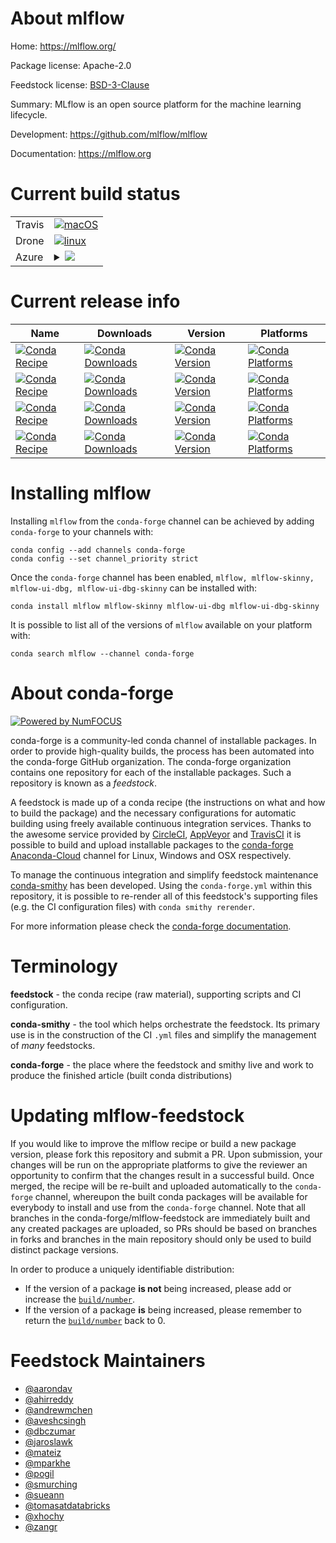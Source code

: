 About mlflow
============

Home: https://mlflow.org/

Package license: Apache-2.0

Feedstock license: [BSD-3-Clause](https://github.com/conda-forge/mlflow-feedstock/blob/master/LICENSE.txt)

Summary: MLflow is an open source platform for the machine learning lifecycle.

Development: https://github.com/mlflow/mlflow

Documentation: https://mlflow.org

Current build status
====================


<table><tr>
    <td>Travis</td>
    <td>
      <a href="https://travis-ci.com/conda-forge/mlflow-feedstock">
        <img alt="macOS" src="https://img.shields.io/travis/com/conda-forge/mlflow-feedstock/master.svg?label=macOS">
      </a>
    </td>
  </tr><tr>
    <td>Drone</td>
    <td>
      <a href="https://cloud.drone.io/conda-forge/mlflow-feedstock">
        <img alt="linux" src="https://img.shields.io/drone/build/conda-forge/mlflow-feedstock/master.svg?label=Linux">
      </a>
    </td>
  </tr>
    
  <tr>
    <td>Azure</td>
    <td>
      <details>
        <summary>
          <a href="https://dev.azure.com/conda-forge/feedstock-builds/_build/latest?definitionId=6553&branchName=master">
            <img src="https://dev.azure.com/conda-forge/feedstock-builds/_apis/build/status/mlflow-feedstock?branchName=master">
          </a>
        </summary>
        <table>
          <thead><tr><th>Variant</th><th>Status</th></tr></thead>
          <tbody><tr>
              <td>linux_64_mlflow_variantdefaultpython3.6.____cpython</td>
              <td>
                <a href="https://dev.azure.com/conda-forge/feedstock-builds/_build/latest?definitionId=6553&branchName=master">
                  <img src="https://dev.azure.com/conda-forge/feedstock-builds/_apis/build/status/mlflow-feedstock?branchName=master&jobName=linux&configuration=linux_64_mlflow_variantdefaultpython3.6.____cpython" alt="variant">
                </a>
              </td>
            </tr><tr>
              <td>linux_64_mlflow_variantdefaultpython3.7.____cpython</td>
              <td>
                <a href="https://dev.azure.com/conda-forge/feedstock-builds/_build/latest?definitionId=6553&branchName=master">
                  <img src="https://dev.azure.com/conda-forge/feedstock-builds/_apis/build/status/mlflow-feedstock?branchName=master&jobName=linux&configuration=linux_64_mlflow_variantdefaultpython3.7.____cpython" alt="variant">
                </a>
              </td>
            </tr><tr>
              <td>linux_64_mlflow_variantdefaultpython3.8.____cpython</td>
              <td>
                <a href="https://dev.azure.com/conda-forge/feedstock-builds/_build/latest?definitionId=6553&branchName=master">
                  <img src="https://dev.azure.com/conda-forge/feedstock-builds/_apis/build/status/mlflow-feedstock?branchName=master&jobName=linux&configuration=linux_64_mlflow_variantdefaultpython3.8.____cpython" alt="variant">
                </a>
              </td>
            </tr><tr>
              <td>linux_64_mlflow_variantdefaultpython3.9.____cpython</td>
              <td>
                <a href="https://dev.azure.com/conda-forge/feedstock-builds/_build/latest?definitionId=6553&branchName=master">
                  <img src="https://dev.azure.com/conda-forge/feedstock-builds/_apis/build/status/mlflow-feedstock?branchName=master&jobName=linux&configuration=linux_64_mlflow_variantdefaultpython3.9.____cpython" alt="variant">
                </a>
              </td>
            </tr><tr>
              <td>linux_64_mlflow_variantskinnypython3.6.____cpython</td>
              <td>
                <a href="https://dev.azure.com/conda-forge/feedstock-builds/_build/latest?definitionId=6553&branchName=master">
                  <img src="https://dev.azure.com/conda-forge/feedstock-builds/_apis/build/status/mlflow-feedstock?branchName=master&jobName=linux&configuration=linux_64_mlflow_variantskinnypython3.6.____cpython" alt="variant">
                </a>
              </td>
            </tr><tr>
              <td>linux_64_mlflow_variantskinnypython3.7.____cpython</td>
              <td>
                <a href="https://dev.azure.com/conda-forge/feedstock-builds/_build/latest?definitionId=6553&branchName=master">
                  <img src="https://dev.azure.com/conda-forge/feedstock-builds/_apis/build/status/mlflow-feedstock?branchName=master&jobName=linux&configuration=linux_64_mlflow_variantskinnypython3.7.____cpython" alt="variant">
                </a>
              </td>
            </tr><tr>
              <td>linux_64_mlflow_variantskinnypython3.8.____cpython</td>
              <td>
                <a href="https://dev.azure.com/conda-forge/feedstock-builds/_build/latest?definitionId=6553&branchName=master">
                  <img src="https://dev.azure.com/conda-forge/feedstock-builds/_apis/build/status/mlflow-feedstock?branchName=master&jobName=linux&configuration=linux_64_mlflow_variantskinnypython3.8.____cpython" alt="variant">
                </a>
              </td>
            </tr><tr>
              <td>linux_64_mlflow_variantskinnypython3.9.____cpython</td>
              <td>
                <a href="https://dev.azure.com/conda-forge/feedstock-builds/_build/latest?definitionId=6553&branchName=master">
                  <img src="https://dev.azure.com/conda-forge/feedstock-builds/_apis/build/status/mlflow-feedstock?branchName=master&jobName=linux&configuration=linux_64_mlflow_variantskinnypython3.9.____cpython" alt="variant">
                </a>
              </td>
            </tr><tr>
              <td>linux_aarch64_mlflow_variantdefaultpython3.6.____cpython</td>
              <td>
                <a href="https://dev.azure.com/conda-forge/feedstock-builds/_build/latest?definitionId=6553&branchName=master">
                  <img src="https://dev.azure.com/conda-forge/feedstock-builds/_apis/build/status/mlflow-feedstock?branchName=master&jobName=linux&configuration=linux_aarch64_mlflow_variantdefaultpython3.6.____cpython" alt="variant">
                </a>
              </td>
            </tr><tr>
              <td>linux_aarch64_mlflow_variantdefaultpython3.7.____cpython</td>
              <td>
                <a href="https://dev.azure.com/conda-forge/feedstock-builds/_build/latest?definitionId=6553&branchName=master">
                  <img src="https://dev.azure.com/conda-forge/feedstock-builds/_apis/build/status/mlflow-feedstock?branchName=master&jobName=linux&configuration=linux_aarch64_mlflow_variantdefaultpython3.7.____cpython" alt="variant">
                </a>
              </td>
            </tr><tr>
              <td>linux_aarch64_mlflow_variantdefaultpython3.8.____cpython</td>
              <td>
                <a href="https://dev.azure.com/conda-forge/feedstock-builds/_build/latest?definitionId=6553&branchName=master">
                  <img src="https://dev.azure.com/conda-forge/feedstock-builds/_apis/build/status/mlflow-feedstock?branchName=master&jobName=linux&configuration=linux_aarch64_mlflow_variantdefaultpython3.8.____cpython" alt="variant">
                </a>
              </td>
            </tr><tr>
              <td>linux_aarch64_mlflow_variantdefaultpython3.9.____cpython</td>
              <td>
                <a href="https://dev.azure.com/conda-forge/feedstock-builds/_build/latest?definitionId=6553&branchName=master">
                  <img src="https://dev.azure.com/conda-forge/feedstock-builds/_apis/build/status/mlflow-feedstock?branchName=master&jobName=linux&configuration=linux_aarch64_mlflow_variantdefaultpython3.9.____cpython" alt="variant">
                </a>
              </td>
            </tr><tr>
              <td>linux_aarch64_mlflow_variantskinnypython3.6.____cpython</td>
              <td>
                <a href="https://dev.azure.com/conda-forge/feedstock-builds/_build/latest?definitionId=6553&branchName=master">
                  <img src="https://dev.azure.com/conda-forge/feedstock-builds/_apis/build/status/mlflow-feedstock?branchName=master&jobName=linux&configuration=linux_aarch64_mlflow_variantskinnypython3.6.____cpython" alt="variant">
                </a>
              </td>
            </tr><tr>
              <td>linux_aarch64_mlflow_variantskinnypython3.7.____cpython</td>
              <td>
                <a href="https://dev.azure.com/conda-forge/feedstock-builds/_build/latest?definitionId=6553&branchName=master">
                  <img src="https://dev.azure.com/conda-forge/feedstock-builds/_apis/build/status/mlflow-feedstock?branchName=master&jobName=linux&configuration=linux_aarch64_mlflow_variantskinnypython3.7.____cpython" alt="variant">
                </a>
              </td>
            </tr><tr>
              <td>linux_aarch64_mlflow_variantskinnypython3.8.____cpython</td>
              <td>
                <a href="https://dev.azure.com/conda-forge/feedstock-builds/_build/latest?definitionId=6553&branchName=master">
                  <img src="https://dev.azure.com/conda-forge/feedstock-builds/_apis/build/status/mlflow-feedstock?branchName=master&jobName=linux&configuration=linux_aarch64_mlflow_variantskinnypython3.8.____cpython" alt="variant">
                </a>
              </td>
            </tr><tr>
              <td>linux_aarch64_mlflow_variantskinnypython3.9.____cpython</td>
              <td>
                <a href="https://dev.azure.com/conda-forge/feedstock-builds/_build/latest?definitionId=6553&branchName=master">
                  <img src="https://dev.azure.com/conda-forge/feedstock-builds/_apis/build/status/mlflow-feedstock?branchName=master&jobName=linux&configuration=linux_aarch64_mlflow_variantskinnypython3.9.____cpython" alt="variant">
                </a>
              </td>
            </tr><tr>
              <td>linux_ppc64le_mlflow_variantdefaultpython3.6.____cpython</td>
              <td>
                <a href="https://dev.azure.com/conda-forge/feedstock-builds/_build/latest?definitionId=6553&branchName=master">
                  <img src="https://dev.azure.com/conda-forge/feedstock-builds/_apis/build/status/mlflow-feedstock?branchName=master&jobName=linux&configuration=linux_ppc64le_mlflow_variantdefaultpython3.6.____cpython" alt="variant">
                </a>
              </td>
            </tr><tr>
              <td>linux_ppc64le_mlflow_variantdefaultpython3.7.____cpython</td>
              <td>
                <a href="https://dev.azure.com/conda-forge/feedstock-builds/_build/latest?definitionId=6553&branchName=master">
                  <img src="https://dev.azure.com/conda-forge/feedstock-builds/_apis/build/status/mlflow-feedstock?branchName=master&jobName=linux&configuration=linux_ppc64le_mlflow_variantdefaultpython3.7.____cpython" alt="variant">
                </a>
              </td>
            </tr><tr>
              <td>linux_ppc64le_mlflow_variantdefaultpython3.8.____cpython</td>
              <td>
                <a href="https://dev.azure.com/conda-forge/feedstock-builds/_build/latest?definitionId=6553&branchName=master">
                  <img src="https://dev.azure.com/conda-forge/feedstock-builds/_apis/build/status/mlflow-feedstock?branchName=master&jobName=linux&configuration=linux_ppc64le_mlflow_variantdefaultpython3.8.____cpython" alt="variant">
                </a>
              </td>
            </tr><tr>
              <td>linux_ppc64le_mlflow_variantdefaultpython3.9.____cpython</td>
              <td>
                <a href="https://dev.azure.com/conda-forge/feedstock-builds/_build/latest?definitionId=6553&branchName=master">
                  <img src="https://dev.azure.com/conda-forge/feedstock-builds/_apis/build/status/mlflow-feedstock?branchName=master&jobName=linux&configuration=linux_ppc64le_mlflow_variantdefaultpython3.9.____cpython" alt="variant">
                </a>
              </td>
            </tr><tr>
              <td>linux_ppc64le_mlflow_variantskinnypython3.6.____cpython</td>
              <td>
                <a href="https://dev.azure.com/conda-forge/feedstock-builds/_build/latest?definitionId=6553&branchName=master">
                  <img src="https://dev.azure.com/conda-forge/feedstock-builds/_apis/build/status/mlflow-feedstock?branchName=master&jobName=linux&configuration=linux_ppc64le_mlflow_variantskinnypython3.6.____cpython" alt="variant">
                </a>
              </td>
            </tr><tr>
              <td>linux_ppc64le_mlflow_variantskinnypython3.7.____cpython</td>
              <td>
                <a href="https://dev.azure.com/conda-forge/feedstock-builds/_build/latest?definitionId=6553&branchName=master">
                  <img src="https://dev.azure.com/conda-forge/feedstock-builds/_apis/build/status/mlflow-feedstock?branchName=master&jobName=linux&configuration=linux_ppc64le_mlflow_variantskinnypython3.7.____cpython" alt="variant">
                </a>
              </td>
            </tr><tr>
              <td>linux_ppc64le_mlflow_variantskinnypython3.8.____cpython</td>
              <td>
                <a href="https://dev.azure.com/conda-forge/feedstock-builds/_build/latest?definitionId=6553&branchName=master">
                  <img src="https://dev.azure.com/conda-forge/feedstock-builds/_apis/build/status/mlflow-feedstock?branchName=master&jobName=linux&configuration=linux_ppc64le_mlflow_variantskinnypython3.8.____cpython" alt="variant">
                </a>
              </td>
            </tr><tr>
              <td>linux_ppc64le_mlflow_variantskinnypython3.9.____cpython</td>
              <td>
                <a href="https://dev.azure.com/conda-forge/feedstock-builds/_build/latest?definitionId=6553&branchName=master">
                  <img src="https://dev.azure.com/conda-forge/feedstock-builds/_apis/build/status/mlflow-feedstock?branchName=master&jobName=linux&configuration=linux_ppc64le_mlflow_variantskinnypython3.9.____cpython" alt="variant">
                </a>
              </td>
            </tr><tr>
              <td>osx_64_mlflow_variantdefaultpython3.6.____cpython</td>
              <td>
                <a href="https://dev.azure.com/conda-forge/feedstock-builds/_build/latest?definitionId=6553&branchName=master">
                  <img src="https://dev.azure.com/conda-forge/feedstock-builds/_apis/build/status/mlflow-feedstock?branchName=master&jobName=osx&configuration=osx_64_mlflow_variantdefaultpython3.6.____cpython" alt="variant">
                </a>
              </td>
            </tr><tr>
              <td>osx_64_mlflow_variantdefaultpython3.7.____cpython</td>
              <td>
                <a href="https://dev.azure.com/conda-forge/feedstock-builds/_build/latest?definitionId=6553&branchName=master">
                  <img src="https://dev.azure.com/conda-forge/feedstock-builds/_apis/build/status/mlflow-feedstock?branchName=master&jobName=osx&configuration=osx_64_mlflow_variantdefaultpython3.7.____cpython" alt="variant">
                </a>
              </td>
            </tr><tr>
              <td>osx_64_mlflow_variantdefaultpython3.8.____cpython</td>
              <td>
                <a href="https://dev.azure.com/conda-forge/feedstock-builds/_build/latest?definitionId=6553&branchName=master">
                  <img src="https://dev.azure.com/conda-forge/feedstock-builds/_apis/build/status/mlflow-feedstock?branchName=master&jobName=osx&configuration=osx_64_mlflow_variantdefaultpython3.8.____cpython" alt="variant">
                </a>
              </td>
            </tr><tr>
              <td>osx_64_mlflow_variantdefaultpython3.9.____cpython</td>
              <td>
                <a href="https://dev.azure.com/conda-forge/feedstock-builds/_build/latest?definitionId=6553&branchName=master">
                  <img src="https://dev.azure.com/conda-forge/feedstock-builds/_apis/build/status/mlflow-feedstock?branchName=master&jobName=osx&configuration=osx_64_mlflow_variantdefaultpython3.9.____cpython" alt="variant">
                </a>
              </td>
            </tr><tr>
              <td>osx_64_mlflow_variantskinnypython3.6.____cpython</td>
              <td>
                <a href="https://dev.azure.com/conda-forge/feedstock-builds/_build/latest?definitionId=6553&branchName=master">
                  <img src="https://dev.azure.com/conda-forge/feedstock-builds/_apis/build/status/mlflow-feedstock?branchName=master&jobName=osx&configuration=osx_64_mlflow_variantskinnypython3.6.____cpython" alt="variant">
                </a>
              </td>
            </tr><tr>
              <td>osx_64_mlflow_variantskinnypython3.7.____cpython</td>
              <td>
                <a href="https://dev.azure.com/conda-forge/feedstock-builds/_build/latest?definitionId=6553&branchName=master">
                  <img src="https://dev.azure.com/conda-forge/feedstock-builds/_apis/build/status/mlflow-feedstock?branchName=master&jobName=osx&configuration=osx_64_mlflow_variantskinnypython3.7.____cpython" alt="variant">
                </a>
              </td>
            </tr><tr>
              <td>osx_64_mlflow_variantskinnypython3.8.____cpython</td>
              <td>
                <a href="https://dev.azure.com/conda-forge/feedstock-builds/_build/latest?definitionId=6553&branchName=master">
                  <img src="https://dev.azure.com/conda-forge/feedstock-builds/_apis/build/status/mlflow-feedstock?branchName=master&jobName=osx&configuration=osx_64_mlflow_variantskinnypython3.8.____cpython" alt="variant">
                </a>
              </td>
            </tr><tr>
              <td>osx_64_mlflow_variantskinnypython3.9.____cpython</td>
              <td>
                <a href="https://dev.azure.com/conda-forge/feedstock-builds/_build/latest?definitionId=6553&branchName=master">
                  <img src="https://dev.azure.com/conda-forge/feedstock-builds/_apis/build/status/mlflow-feedstock?branchName=master&jobName=osx&configuration=osx_64_mlflow_variantskinnypython3.9.____cpython" alt="variant">
                </a>
              </td>
            </tr><tr>
              <td>osx_arm64_mlflow_variantdefaultpython3.8.____cpython</td>
              <td>
                <a href="https://dev.azure.com/conda-forge/feedstock-builds/_build/latest?definitionId=6553&branchName=master">
                  <img src="https://dev.azure.com/conda-forge/feedstock-builds/_apis/build/status/mlflow-feedstock?branchName=master&jobName=osx&configuration=osx_arm64_mlflow_variantdefaultpython3.8.____cpython" alt="variant">
                </a>
              </td>
            </tr><tr>
              <td>osx_arm64_mlflow_variantdefaultpython3.9.____cpython</td>
              <td>
                <a href="https://dev.azure.com/conda-forge/feedstock-builds/_build/latest?definitionId=6553&branchName=master">
                  <img src="https://dev.azure.com/conda-forge/feedstock-builds/_apis/build/status/mlflow-feedstock?branchName=master&jobName=osx&configuration=osx_arm64_mlflow_variantdefaultpython3.9.____cpython" alt="variant">
                </a>
              </td>
            </tr><tr>
              <td>osx_arm64_mlflow_variantskinnypython3.8.____cpython</td>
              <td>
                <a href="https://dev.azure.com/conda-forge/feedstock-builds/_build/latest?definitionId=6553&branchName=master">
                  <img src="https://dev.azure.com/conda-forge/feedstock-builds/_apis/build/status/mlflow-feedstock?branchName=master&jobName=osx&configuration=osx_arm64_mlflow_variantskinnypython3.8.____cpython" alt="variant">
                </a>
              </td>
            </tr><tr>
              <td>osx_arm64_mlflow_variantskinnypython3.9.____cpython</td>
              <td>
                <a href="https://dev.azure.com/conda-forge/feedstock-builds/_build/latest?definitionId=6553&branchName=master">
                  <img src="https://dev.azure.com/conda-forge/feedstock-builds/_apis/build/status/mlflow-feedstock?branchName=master&jobName=osx&configuration=osx_arm64_mlflow_variantskinnypython3.9.____cpython" alt="variant">
                </a>
              </td>
            </tr><tr>
              <td>win_64_mlflow_variantdefaultpython3.6.____cpython</td>
              <td>
                <a href="https://dev.azure.com/conda-forge/feedstock-builds/_build/latest?definitionId=6553&branchName=master">
                  <img src="https://dev.azure.com/conda-forge/feedstock-builds/_apis/build/status/mlflow-feedstock?branchName=master&jobName=win&configuration=win_64_mlflow_variantdefaultpython3.6.____cpython" alt="variant">
                </a>
              </td>
            </tr><tr>
              <td>win_64_mlflow_variantdefaultpython3.7.____cpython</td>
              <td>
                <a href="https://dev.azure.com/conda-forge/feedstock-builds/_build/latest?definitionId=6553&branchName=master">
                  <img src="https://dev.azure.com/conda-forge/feedstock-builds/_apis/build/status/mlflow-feedstock?branchName=master&jobName=win&configuration=win_64_mlflow_variantdefaultpython3.7.____cpython" alt="variant">
                </a>
              </td>
            </tr><tr>
              <td>win_64_mlflow_variantdefaultpython3.8.____cpython</td>
              <td>
                <a href="https://dev.azure.com/conda-forge/feedstock-builds/_build/latest?definitionId=6553&branchName=master">
                  <img src="https://dev.azure.com/conda-forge/feedstock-builds/_apis/build/status/mlflow-feedstock?branchName=master&jobName=win&configuration=win_64_mlflow_variantdefaultpython3.8.____cpython" alt="variant">
                </a>
              </td>
            </tr><tr>
              <td>win_64_mlflow_variantdefaultpython3.9.____cpython</td>
              <td>
                <a href="https://dev.azure.com/conda-forge/feedstock-builds/_build/latest?definitionId=6553&branchName=master">
                  <img src="https://dev.azure.com/conda-forge/feedstock-builds/_apis/build/status/mlflow-feedstock?branchName=master&jobName=win&configuration=win_64_mlflow_variantdefaultpython3.9.____cpython" alt="variant">
                </a>
              </td>
            </tr><tr>
              <td>win_64_mlflow_variantskinnypython3.6.____cpython</td>
              <td>
                <a href="https://dev.azure.com/conda-forge/feedstock-builds/_build/latest?definitionId=6553&branchName=master">
                  <img src="https://dev.azure.com/conda-forge/feedstock-builds/_apis/build/status/mlflow-feedstock?branchName=master&jobName=win&configuration=win_64_mlflow_variantskinnypython3.6.____cpython" alt="variant">
                </a>
              </td>
            </tr><tr>
              <td>win_64_mlflow_variantskinnypython3.7.____cpython</td>
              <td>
                <a href="https://dev.azure.com/conda-forge/feedstock-builds/_build/latest?definitionId=6553&branchName=master">
                  <img src="https://dev.azure.com/conda-forge/feedstock-builds/_apis/build/status/mlflow-feedstock?branchName=master&jobName=win&configuration=win_64_mlflow_variantskinnypython3.7.____cpython" alt="variant">
                </a>
              </td>
            </tr><tr>
              <td>win_64_mlflow_variantskinnypython3.8.____cpython</td>
              <td>
                <a href="https://dev.azure.com/conda-forge/feedstock-builds/_build/latest?definitionId=6553&branchName=master">
                  <img src="https://dev.azure.com/conda-forge/feedstock-builds/_apis/build/status/mlflow-feedstock?branchName=master&jobName=win&configuration=win_64_mlflow_variantskinnypython3.8.____cpython" alt="variant">
                </a>
              </td>
            </tr><tr>
              <td>win_64_mlflow_variantskinnypython3.9.____cpython</td>
              <td>
                <a href="https://dev.azure.com/conda-forge/feedstock-builds/_build/latest?definitionId=6553&branchName=master">
                  <img src="https://dev.azure.com/conda-forge/feedstock-builds/_apis/build/status/mlflow-feedstock?branchName=master&jobName=win&configuration=win_64_mlflow_variantskinnypython3.9.____cpython" alt="variant">
                </a>
              </td>
            </tr>
          </tbody>
        </table>
      </details>
    </td>
  </tr>
</table>

Current release info
====================

| Name | Downloads | Version | Platforms |
| --- | --- | --- | --- |
| [![Conda Recipe](https://img.shields.io/badge/recipe-mlflow-green.svg)](https://anaconda.org/conda-forge/mlflow) | [![Conda Downloads](https://img.shields.io/conda/dn/conda-forge/mlflow.svg)](https://anaconda.org/conda-forge/mlflow) | [![Conda Version](https://img.shields.io/conda/vn/conda-forge/mlflow.svg)](https://anaconda.org/conda-forge/mlflow) | [![Conda Platforms](https://img.shields.io/conda/pn/conda-forge/mlflow.svg)](https://anaconda.org/conda-forge/mlflow) |
| [![Conda Recipe](https://img.shields.io/badge/recipe-mlflow--skinny-green.svg)](https://anaconda.org/conda-forge/mlflow-skinny) | [![Conda Downloads](https://img.shields.io/conda/dn/conda-forge/mlflow-skinny.svg)](https://anaconda.org/conda-forge/mlflow-skinny) | [![Conda Version](https://img.shields.io/conda/vn/conda-forge/mlflow-skinny.svg)](https://anaconda.org/conda-forge/mlflow-skinny) | [![Conda Platforms](https://img.shields.io/conda/pn/conda-forge/mlflow-skinny.svg)](https://anaconda.org/conda-forge/mlflow-skinny) |
| [![Conda Recipe](https://img.shields.io/badge/recipe-mlflow--ui--dbg-green.svg)](https://anaconda.org/conda-forge/mlflow-ui-dbg) | [![Conda Downloads](https://img.shields.io/conda/dn/conda-forge/mlflow-ui-dbg.svg)](https://anaconda.org/conda-forge/mlflow-ui-dbg) | [![Conda Version](https://img.shields.io/conda/vn/conda-forge/mlflow-ui-dbg.svg)](https://anaconda.org/conda-forge/mlflow-ui-dbg) | [![Conda Platforms](https://img.shields.io/conda/pn/conda-forge/mlflow-ui-dbg.svg)](https://anaconda.org/conda-forge/mlflow-ui-dbg) |
| [![Conda Recipe](https://img.shields.io/badge/recipe-mlflow--ui--dbg--skinny-green.svg)](https://anaconda.org/conda-forge/mlflow-ui-dbg-skinny) | [![Conda Downloads](https://img.shields.io/conda/dn/conda-forge/mlflow-ui-dbg-skinny.svg)](https://anaconda.org/conda-forge/mlflow-ui-dbg-skinny) | [![Conda Version](https://img.shields.io/conda/vn/conda-forge/mlflow-ui-dbg-skinny.svg)](https://anaconda.org/conda-forge/mlflow-ui-dbg-skinny) | [![Conda Platforms](https://img.shields.io/conda/pn/conda-forge/mlflow-ui-dbg-skinny.svg)](https://anaconda.org/conda-forge/mlflow-ui-dbg-skinny) |

Installing mlflow
=================

Installing `mlflow` from the `conda-forge` channel can be achieved by adding `conda-forge` to your channels with:

```
conda config --add channels conda-forge
conda config --set channel_priority strict
```

Once the `conda-forge` channel has been enabled, `mlflow, mlflow-skinny, mlflow-ui-dbg, mlflow-ui-dbg-skinny` can be installed with:

```
conda install mlflow mlflow-skinny mlflow-ui-dbg mlflow-ui-dbg-skinny
```

It is possible to list all of the versions of `mlflow` available on your platform with:

```
conda search mlflow --channel conda-forge
```


About conda-forge
=================

[![Powered by NumFOCUS](https://img.shields.io/badge/powered%20by-NumFOCUS-orange.svg?style=flat&colorA=E1523D&colorB=007D8A)](http://numfocus.org)

conda-forge is a community-led conda channel of installable packages.
In order to provide high-quality builds, the process has been automated into the
conda-forge GitHub organization. The conda-forge organization contains one repository
for each of the installable packages. Such a repository is known as a *feedstock*.

A feedstock is made up of a conda recipe (the instructions on what and how to build
the package) and the necessary configurations for automatic building using freely
available continuous integration services. Thanks to the awesome service provided by
[CircleCI](https://circleci.com/), [AppVeyor](https://www.appveyor.com/)
and [TravisCI](https://travis-ci.com/) it is possible to build and upload installable
packages to the [conda-forge](https://anaconda.org/conda-forge)
[Anaconda-Cloud](https://anaconda.org/) channel for Linux, Windows and OSX respectively.

To manage the continuous integration and simplify feedstock maintenance
[conda-smithy](https://github.com/conda-forge/conda-smithy) has been developed.
Using the ``conda-forge.yml`` within this repository, it is possible to re-render all of
this feedstock's supporting files (e.g. the CI configuration files) with ``conda smithy rerender``.

For more information please check the [conda-forge documentation](https://conda-forge.org/docs/).

Terminology
===========

**feedstock** - the conda recipe (raw material), supporting scripts and CI configuration.

**conda-smithy** - the tool which helps orchestrate the feedstock.
                   Its primary use is in the construction of the CI ``.yml`` files
                   and simplify the management of *many* feedstocks.

**conda-forge** - the place where the feedstock and smithy live and work to
                  produce the finished article (built conda distributions)


Updating mlflow-feedstock
=========================

If you would like to improve the mlflow recipe or build a new
package version, please fork this repository and submit a PR. Upon submission,
your changes will be run on the appropriate platforms to give the reviewer an
opportunity to confirm that the changes result in a successful build. Once
merged, the recipe will be re-built and uploaded automatically to the
`conda-forge` channel, whereupon the built conda packages will be available for
everybody to install and use from the `conda-forge` channel.
Note that all branches in the conda-forge/mlflow-feedstock are
immediately built and any created packages are uploaded, so PRs should be based
on branches in forks and branches in the main repository should only be used to
build distinct package versions.

In order to produce a uniquely identifiable distribution:
 * If the version of a package **is not** being increased, please add or increase
   the [``build/number``](https://docs.conda.io/projects/conda-build/en/latest/resources/define-metadata.html#build-number-and-string).
 * If the version of a package **is** being increased, please remember to return
   the [``build/number``](https://docs.conda.io/projects/conda-build/en/latest/resources/define-metadata.html#build-number-and-string)
   back to 0.

Feedstock Maintainers
=====================

* [@aarondav](https://github.com/aarondav/)
* [@ahirreddy](https://github.com/ahirreddy/)
* [@andrewmchen](https://github.com/andrewmchen/)
* [@aveshcsingh](https://github.com/aveshcsingh/)
* [@dbczumar](https://github.com/dbczumar/)
* [@jaroslawk](https://github.com/jaroslawk/)
* [@mateiz](https://github.com/mateiz/)
* [@mparkhe](https://github.com/mparkhe/)
* [@pogil](https://github.com/pogil/)
* [@smurching](https://github.com/smurching/)
* [@sueann](https://github.com/sueann/)
* [@tomasatdatabricks](https://github.com/tomasatdatabricks/)
* [@xhochy](https://github.com/xhochy/)
* [@zangr](https://github.com/zangr/)

